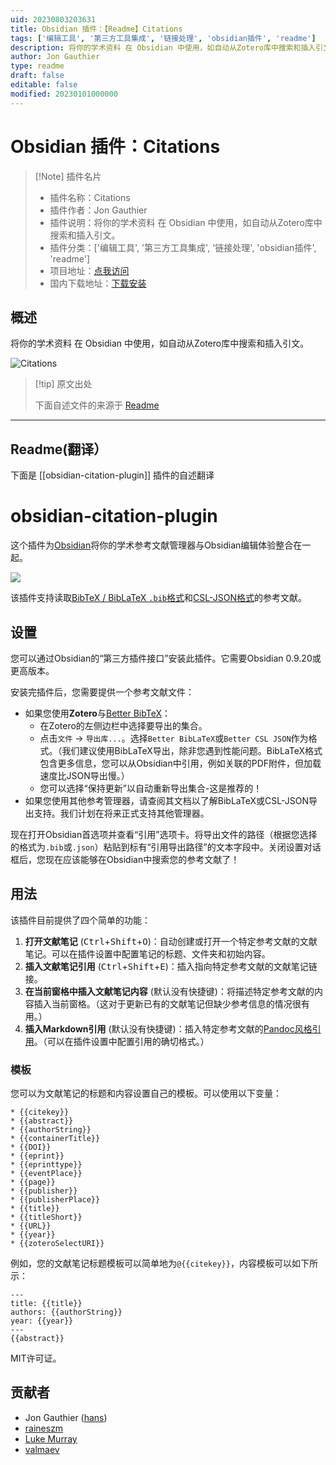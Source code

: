 ```yaml
---
uid: 20230803203631
title: Obsidian 插件：【Readme】Citations
tags: ['编辑工具', '第三方工具集成', '链接处理', 'obsidian插件', 'readme']
description: 将你的学术资料 在 Obsidian 中使用，如自动从Zotero库中搜索和插入引文。
author: Jon Gauthier
type: readme
draft: false
editable: false
modified: 20230101000000
---
```


# Obsidian 插件：Citations

> [!Note] 插件名片
> - 插件名称：Citations
> - 插件作者：Jon Gauthier
> - 插件说明：将你的学术资料 在 Obsidian 中使用，如自动从Zotero库中搜索和插入引文。
> - 插件分类：['编辑工具', '第三方工具集成', '链接处理', 'obsidian插件', 'readme']
> - 项目地址：[点我访问](https://github.com/hans/obsidian-citation-plugin)
> - 国内下载地址：[下载安装](https://pkmer.cn/products/plugin/pluginMarket/?obsidian-citation-plugin)

## 概述

将你的学术资料 在 Obsidian 中使用，如自动从Zotero库中搜索和插入引文。

![Citations](https://cdn.pkmer.cn/covers/obsidian-citation-plugin.PNG!pkmer)

> [!tip] 原文出处
> 
>下面自述文件的来源于 [Readme](https://ghproxy.net/https://raw.githubusercontent.com/hans/obsidian-citation-plugin/master/README.md)
> 

---

## Readme(翻译）

下面是 [[obsidian-citation-plugin]] 插件的自述翻译


# obsidian-citation-plugin

这个插件为[Obsidian](https://obsidian.md)将你的学术参考文献管理器与Obsidian编辑体验整合在一起。

![](screenshot.png)

该插件支持读取[BibTeX / BibLaTeX `.bib`格式][4]和[CSL-JSON格式][1]的参考文献。

## 设置

您可以通过Obsidian的“第三方插件接口”安装此插件。它需要Obsidian 0.9.20或更高版本。

安装完插件后，您需要提供一个参考文献文件：

- 如果您使用**Zotero**与[Better BibTeX][2]：
  - 在Zotero的左侧边栏中选择要导出的集合。
  - 点击`文件` -> `导出库...`。选择`Better BibLaTeX`或`Better CSL JSON`作为格式。（我们建议使用BibLaTeX导出，除非您遇到性能问题。BibLaTeX格式包含更多信息，您可以从Obsidian中引用，例如关联的PDF附件，但加载速度比JSON导出慢。）
  - 您可以选择“保持更新”以自动重新导出集合-这是推荐的！
- 如果您使用其他参考管理器，请查阅其文档以了解BibLaTeX或CSL-JSON导出支持。我们计划在将来正式支持其他管理器。

现在打开Obsidian首选项并查看“引用”选项卡。将导出文件的路径（根据您选择的格式为`.bib`或`.json`）粘贴到标有“引用导出路径”的文本字段中。关闭设置对话框后，您现在应该能够在Obsidian中搜索您的参考文献了！

## 用法

该插件目前提供了四个简单的功能：

1. **打开文献笔记** (<kbd>Ctrl</kbd>+<kbd>Shift</kbd>+<kbd>O</kbd>)：自动创建或打开一个特定参考文献的文献笔记。可以在插件设置中配置笔记的标题、文件夹和初始内容。
2. **插入文献笔记引用** (<kbd>Ctrl</kbd>+<kbd>Shift</kbd>+<kbd>E</kbd>)：插入指向特定参考文献的文献笔记链接。
3. **在当前窗格中插入文献笔记内容** (默认没有快捷键)：将描述特定参考文献的内容插入当前窗格。（这对于更新已有的文献笔记但缺少参考信息的情况很有用。）
4. **插入Markdown引用** (默认没有快捷键)：插入特定参考文献的[Pandoc风格引用][3]。（可以在插件设置中配置引用的确切格式。）

### 模板
您可以为文献笔记的标题和内容设置自己的模板。可以使用以下变量：

```
* {{citekey}}
* {{abstract}}
* {{authorString}}
* {{containerTitle}}
* {{DOI}}
* {{eprint}}
* {{eprinttype}}
* {{eventPlace}}
* {{page}}
* {{publisher}}
* {{publisherPlace}}
* {{title}}
* {{titleShort}}
* {{URL}}
* {{year}}
* {{zoteroSelectURI}}
```
例如，您的文献笔记标题模板可以简单地为`@{{citekey}}`，内容模板可以如下所示：
```
---
title: {{title}}
authors: {{authorString}}
year: {{year}}
---
{{abstract}}
```

MIT许可证。

## 贡献者

- Jon Gauthier ([hans](https://github.com/hans))
- [raineszm](https://github.com/raineszm)
- [Luke Murray](https://lukesmurray.com/)
- [valmaev](https://github.com/valmaev)

[1]: https://github.com/citation-style-language/schema#csl-json-schema
[2]: https://retorque.re/zotero-better-bibtex/
[3]: https://pandoc.org/MANUAL.html#extension-citations
[4]: http://www.bibtex.org/



